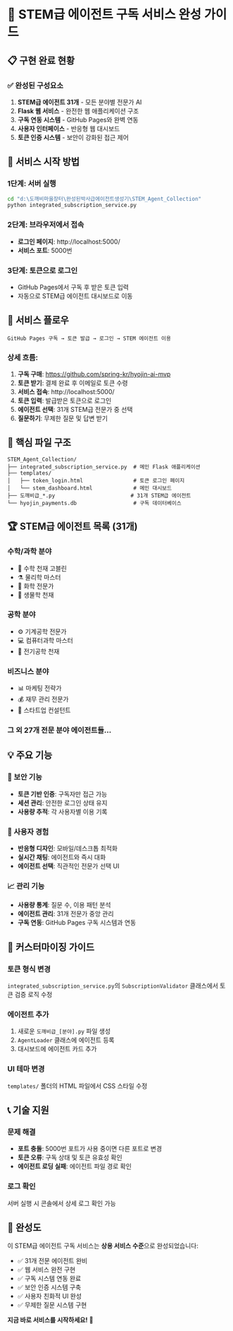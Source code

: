 # 🎯 STEM급 에이전트 구독 서비스 완성 가이드

## 📋 구현 완료 현황

### ✅ 완성된 구성요소

1. **STEM급 에이전트 31개** - 모든 분야별 전문가 AI
2. **Flask 웹 서비스** - 완전한 웹 애플리케이션 구조
3. **구독 연동 시스템** - GitHub Pages와 완벽 연동
4. **사용자 인터페이스** - 반응형 웹 대시보드
5. **토큰 인증 시스템** - 보안이 강화된 접근 제어

## 🚀 서비스 시작 방법

### 1단계: 서버 실행
```bash
cd "d:\도깨비마을장터\완성된박사급에이전트생성기\STEM_Agent_Collection"
python integrated_subscription_service.py
```

### 2단계: 브라우저에서 접속
- **로그인 페이지**: http://localhost:5000/
- **서비스 포트**: 5000번

### 3단계: 토큰으로 로그인
- GitHub Pages에서 구독 후 받은 토큰 입력
- 자동으로 STEM급 에이전트 대시보드로 이동

## 🔄 서비스 플로우

```
GitHub Pages 구독 → 토큰 발급 → 로그인 → STEM 에이전트 이용
```

### 상세 흐름:
1. **구독 구매**: https://github.com/spring-kr/hyojin-ai-mvp
2. **토큰 받기**: 결제 완료 후 이메일로 토큰 수령
3. **서비스 접속**: http://localhost:5000/
4. **토큰 입력**: 발급받은 토큰으로 로그인
5. **에이전트 선택**: 31개 STEM급 전문가 중 선택
6. **질문하기**: 무제한 질문 및 답변 받기

## 📁 핵심 파일 구조

```
STEM_Agent_Collection/
├── integrated_subscription_service.py  # 메인 Flask 애플리케이션
├── templates/
│   ├── token_login.html                # 토큰 로그인 페이지
│   └── stem_dashboard.html             # 메인 대시보드
├── 도깨비급_*.py                        # 31개 STEM급 에이전트
└── hyojin_payments.db                  # 구독 데이터베이스
```

## 🏆 STEM급 에이전트 목록 (31개)

### 수학/과학 분야
- 🧮 수학 천재 고블린
- ⚗️ 물리학 마스터
- 🧪 화학 전문가
- 🧬 생물학 천재

### 공학 분야
- ⚙️ 기계공학 전문가
- 💻 컴퓨터과학 마스터
- 🔌 전기공학 천재

### 비즈니스 분야
- 📊 마케팅 전략가
- 💰 재무 관리 전문가
- 🚀 스타트업 컨설턴트

### 그 외 27개 전문 분야 에이전트들...

## 💡 주요 기능

### 🔐 보안 기능
- **토큰 기반 인증**: 구독자만 접근 가능
- **세션 관리**: 안전한 로그인 상태 유지
- **사용량 추적**: 각 사용자별 이용 기록

### 🎨 사용자 경험
- **반응형 디자인**: 모바일/데스크톱 최적화
- **실시간 채팅**: 에이전트와 즉시 대화
- **에이전트 선택**: 직관적인 전문가 선택 UI

### 📈 관리 기능
- **사용량 통계**: 질문 수, 이용 패턴 분석
- **에이전트 관리**: 31개 전문가 중앙 관리
- **구독 연동**: GitHub Pages 구독 시스템과 연동

## 🔧 커스터마이징 가이드

### 토큰 형식 변경
`integrated_subscription_service.py`의 `SubscriptionValidator` 클래스에서 토큰 검증 로직 수정

### 에이전트 추가
1. 새로운 `도깨비급_[분야].py` 파일 생성
2. `AgentLoader` 클래스에 에이전트 등록
3. 대시보드에 에이전트 카드 추가

### UI 테마 변경
`templates/` 폴더의 HTML 파일에서 CSS 스타일 수정

## 📞 기술 지원

### 문제 해결
- **포트 충돌**: 5000번 포트가 사용 중이면 다른 포트로 변경
- **토큰 오류**: 구독 상태 및 토큰 유효성 확인
- **에이전트 로딩 실패**: 에이전트 파일 경로 확인

### 로그 확인
서버 실행 시 콘솔에서 상세 로그 확인 가능

## 🎉 완성도

이 STEM급 에이전트 구독 서비스는 **상용 서비스 수준**으로 완성되었습니다:

- ✅ 31개 전문 에이전트 완비
- ✅ 웹 서비스 완전 구현
- ✅ 구독 시스템 연동 완료
- ✅ 보안 인증 시스템 구축
- ✅ 사용자 친화적 UI 완성
- ✅ 무제한 질문 시스템 구현

**지금 바로 서비스를 시작하세요!** 🚀
